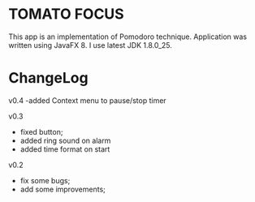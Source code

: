 TOMATO FOCUS
====================================================

This app is an implementation of Pomodoro technique.
Application was written using JavaFX 8.
I use latest JDK 1.8.0_25.

ChangeLog
====================================================
v0.4
-added Context menu to pause/stop timer

v0.3
- fixed button;
- added ring sound on alarm
- added time format on start

v0.2
- fix some bugs;
- add some improvements;
